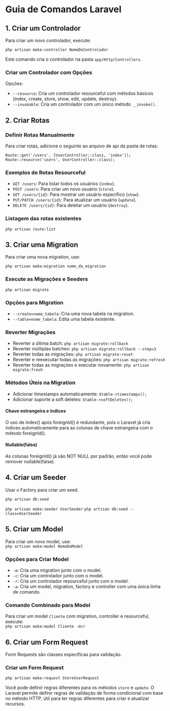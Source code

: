 # Guia de Comandos Laravel

## 1. Criar um Controlador

Para criar um novo controlador, execute:

`php artisan make:controller NomeDoControlador`  

Este comando cria o controlador na pasta `app/Http/Controllers`.

### Criar um Controlador com Opções

Opções:

- `--resource`: Cria um controlador resourceful com métodos básicos (index, create, store, show, edit, update, destroy).
- `--invokable`: Cria um controlador com um único método `__invoke()`.

## 2. Criar Rotas

### Definir Rotas Manualmente

Para criar rotas, adicione o seguinte ao arquivo de api da pasta de rotas:  

`Route::get('/users', [UserController::class, 'index']);`  
`Route::resource('users', UserController::class);`

### Exemplos de Rotas Resourceful

- `GET /users`: Para listar todos os usuários (`index`).
- `POST /users`: Para criar um novo usuário (`store`).
- `GET /users/{id}`: Para mostrar um usuário específico (`show`).
- `PUT/PATCH /users/{id}`: Para atualizar um usuário (`update`).
- `DELETE /users/{id}`: Para deletar um usuário (`destroy`).

### Listagem das rotas existentes

`php artisan route:list`

## 3. Criar uma Migration

Para criar uma nova migration, use:  

`php artisan make:migration nome_da_migration`

### Execute as Migrações e Seeders

`php artisan migrate`  

### Opções para Migration

- `--create=nome_tabela`: Cria uma nova tabela na migration.
- `--table=nome_tabela`: Edita uma tabela existente.

### Reverter Migrações

- Reverter a última batch: `php artisan migrate:rollback`
- Reverter múltiplas batches: `php artisan migrate:rollback --step=3`
- Reverter todas as migrações: `php artisan migrate:reset`
- Reverter e reexecutar todas as migrações: `php artisan migrate:refresh`
- Reverter todas as migrações e executar novamente: `php artisan migrate:fresh`

### Métodos Úteis na Migration

- Adicionar timestamps automaticamente: `$table->timestamps();`
- Adicionar suporte a soft deletes: `$table->softDeletes();`

#### Chave estrangeira e índices

 O uso de index() após foreignId() é redundante, pois o Laravel já cria índices automaticamente para as colunas de chave estrangeira com o método foreignId().

#### Nullable(false)

As colunas foreignId() já são NOT NULL por padrão, então você pode remover nullable(false).

## 4. Criar um Seeder

Usar o Factory para criar um seed.

`php artisan db:seed`

`php artisan make:seeder UserSeeder`
`php artisan db:seed --class=UserSeeder`

## 5. Criar um Model

Para criar um novo model, use:  
`php artisan make:model NomeDoModel`

### Opções para Criar Model

- `-m`: Cria uma migration junto com o model.
- `-c`: Cria um controlador junto com o model.
- `-r`: Cria um controlador resourceful junto com o model.
- `-a`: Cria um model, migration, factory e controller com uma única linha de comando.

### Comando Combinado para Model

Para criar um model `Cliente` com migration, controller e resourceful, execute:  
`php artisan make:model Cliente -mcr`

## 6. Criar um Form Request

Form Requests são classes específicas para validação.

### Criar um Form Request

`php artisan make:request StoreUserRequest`

Você pode definir regras diferentes para os métodos `store` e `update`. O Laravel permite definir regras de validação de forma condicional com base no método HTTP, útil para ter regras diferentes para criar e atualizar recursos.
